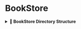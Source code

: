 # BookStore

<details>
  <summary><strong>📁 BookStore Directory Structure</strong></summary>
<br>
  BookStore/<br>
  ├── .github/               # GitHub Actions CI/CD workflows<br>
  ├── bookstore/             # Main Spring Boot application<br>
  │   ├── src/<br>
  │   │   ├── main/          # Application source code (Java + resources)<br>
  │   │   └── test/          # Unit tests<br>
  │   └── pom.xml            # Maven build configuration<br>
  ├── docker-compose.yml     # Docker config for DB + Kafka + Hazelcast<br>
  └── README.md              # Project documentation<br>
</details>

